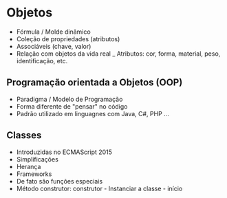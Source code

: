 # Objetos
- Fórmula / Molde dinâmico
- Coleção de propriedades (atributos)
- Associáveis (chave, valor)
- Relação com objetos da vida real
_ Atributos: cor, forma, material, peso, identificação, etc.

## Programação orientada a Objetos (OOP)
- Paradigma / Modelo de Programação
- Forma diferente de "pensar" no código
- Padrão utilizado em linguagnes com Java, C#, PHP ...

## Classes 
- Introduzidas no ECMAScript 2015
- Simplificações
- Herança
- Frameworks
- De fato são funções especiais 
- Método construtor: construtor - Instanciar a classe - início